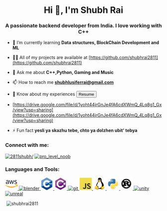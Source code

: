 <h1 align="center">Hi 👋, I'm Shubh Rai</h1>
<h3 align="center">A passionate backend developer from India. I love working with C++</h3>

- 🌱 I’m currently learning **Data structures, BlockChain Development and ML**

- 👨‍💻 All of my projects are available at [https://github.com/shubhrai2811](https://github.com/shubhrai2811)

- 💬 Ask me about **C++,Python, Gaming and Music**

- 📫 How to reach me **shubhlusiferrai@gmail.com**

- 📄 Know about my experiences <a href='[https://www.freecodecamp.org/](https://drive.google.com/file/d/1yoht44jrGnJe4fA6cdXWmQ_4Lq8g1_Gx/view?usp=sharing)'><button>Resume</button></a>
- [https://drive.google.com/file/d/1yoht44jrGnJe4fA6cdXWmQ_4Lq8g1_Gx/view?usp=sharing](https://drive.google.com/file/d/1yoht44jrGnJe4fA6cdXWmQ_4Lq8g1_Gx/view?usp=sharing)

- ⚡ Fun fact **yesli ya skazhu tebe, chto ya dolzhen ubit' tebya**

<h3 align="left">Connect with me:</h3>
<p align="left">
<a href="https://linkedin.com/in/2811shubh/" target="blank"><img align="center" src="https://raw.githubusercontent.com/rahuldkjain/github-profile-readme-generator/master/src/images/icons/Social/linked-in-alt.svg" alt="2811shubh/" height="30" width="40" /></a>
<a href="https://www.codechef.com/users/pro_level_noob" target="blank"><img align="center" src="https://cdn.jsdelivr.net/npm/simple-icons@3.1.0/icons/codechef.svg" alt="pro_level_noob" height="30" width="40" /></a>
</p>

<h3 align="left">Languages and Tools:</h3>
<p align="left"> <a href="https://aws.amazon.com" target="_blank" rel="noreferrer"> <img src="https://raw.githubusercontent.com/devicons/devicon/master/icons/amazonwebservices/amazonwebservices-original-wordmark.svg" alt="aws" width="40" height="40"/> </a> <a href="https://www.blender.org/" target="_blank" rel="noreferrer"> <img src="https://download.blender.org/branding/community/blender_community_badge_white.svg" alt="blender" width="40" height="40"/> </a> <a href="https://www.w3schools.com/cpp/" target="_blank" rel="noreferrer"> <img src="https://raw.githubusercontent.com/devicons/devicon/master/icons/cplusplus/cplusplus-original.svg" alt="cplusplus" width="40" height="40"/> </a> <a href="https://www.w3schools.com/cs/" target="_blank" rel="noreferrer"> <img src="https://raw.githubusercontent.com/devicons/devicon/master/icons/csharp/csharp-original.svg" alt="csharp" width="40" height="40"/> </a> <a href="https://git-scm.com/" target="_blank" rel="noreferrer"> <img src="https://www.vectorlogo.zone/logos/git-scm/git-scm-icon.svg" alt="git" width="40" height="40"/> </a> <a href="https://developer.mozilla.org/en-US/docs/Web/JavaScript" target="_blank" rel="noreferrer"> <img src="https://raw.githubusercontent.com/devicons/devicon/master/icons/javascript/javascript-original.svg" alt="javascript" width="40" height="40"/> </a> <a href="https://www.linux.org/" target="_blank" rel="noreferrer"> <img src="https://raw.githubusercontent.com/devicons/devicon/master/icons/linux/linux-original.svg" alt="linux" width="40" height="40"/> </a> <a href="https://www.python.org" target="_blank" rel="noreferrer"> <img src="https://raw.githubusercontent.com/devicons/devicon/master/icons/python/python-original.svg" alt="python" width="40" height="40"/> </a> <a href="https://www.rust-lang.org" target="_blank" rel="noreferrer"> <img src="https://raw.githubusercontent.com/devicons/devicon/master/icons/rust/rust-plain.svg" alt="rust" width="40" height="40"/> </a> <a href="https://unity.com/" target="_blank" rel="noreferrer"> <img src="https://www.vectorlogo.zone/logos/unity3d/unity3d-icon.svg" alt="unity" width="40" height="40"/> </a> <a href="https://unrealengine.com/" target="_blank" rel="noreferrer"> <img src="https://raw.githubusercontent.com/kenangundogan/fontisto/036b7eca71aab1bef8e6a0518f7329f13ed62f6b/icons/svg/brand/unreal-engine.svg" alt="unreal" width="40" height="40"/> </a> </p>

<p>&nbsp;<img align="center" src="https://github-readme-stats.vercel.app/api?username=shubhrai2811&show_icons=true&locale=en" alt="shubhrai2811" /></p>
